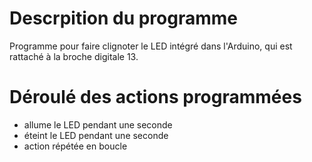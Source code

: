 # Descrpition du programme

Programme pour faire clignoter le LED intégré dans l'Arduino, qui est rattaché à la broche digitale 13.

# Déroulé des actions programmées
  - allume le LED pendant une seconde
  - éteint le LED pendant une seconde
  - action répétée en boucle
